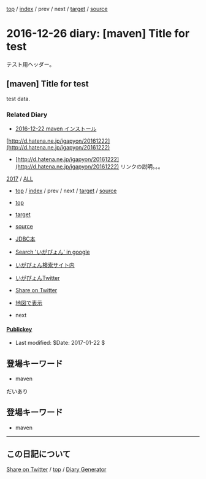 [top](../index.html) 
 / [index](index.html) 
 / prev 
 / next 
 / [target](https://igapyon.github.io/diary/hatena/ig161226.html) 
 / [source](https://github.com/igapyon/diary/blob/gh-pages/hatena/ig161226.src.md) 

2016-12-26 diary: [maven] Title for test
=====================================================================================================
テスト用ヘッダー。

## [maven] Title for test

test data.


### Related Diary


* [2016-12-22 maven インストール](https://igapyon.github.io/diary/2016/ig161222.html)

[http://d.hatena.ne.jp/igapyon/20161222](http://d.hatena.ne.jp/igapyon/20161222)

* [http://d.hatena.ne.jp/igapyon/20161222](http://d.hatena.ne.jp/igapyon/20161222) リンクの説明。。。


[2017](../2017/index.html)
/ [ALL](../idxall.html)


* [top](../index.html) 
 / [index](index.html) 
 / prev 
 / next 
 / [target](https://igapyon.github.io/diary/hatena/ig161226.html) 
 / [source](https://github.com/igapyon/diary/blob/gh-pages/hatena/ig161226.src.md)
* [top](../index.html)
* [target](https://igapyon.github.io/diary/hatena/ig161226.html)
* [source](https://github.com/igapyon/diary/blob/gh-pages/hatena/ig161226.src.md)
* [JDBC本](https://www.amazon.co.jp/exec/obidos/ASIN/4839913935/igapyondiary-22)
* [Search 'いがぴょん' in google](https://www.google.co.jp/#pws=0&q=%E3%81%84%E3%81%8C%E3%81%B4%E3%82%87%E3%82%93)
* [いがぴょん検索サイト内](https://www.google.co.jp/#pws=0&q=site:https%3A%2F%2Figapyon.github.io%2Fdiary%2F+%E3%81%84%E3%81%8C%E3%81%B4%E3%82%87%E3%82%93)
* [いがぴょんTwitter](https://twitter.com/search?q=%23%E4%BC%8A%E8%B3%80%E6%95%8F%E6%A8%B9)
* [Share on Twitter](https://twitter.com/intent/tweet?hashtags=%E3%81%84%E3%81%8C%E3%81%B4%E3%82%87%E3%82%93&text=%5Bmaven%5D+Title+for+test&url=https%3A%2F%2Figapyon.github.io%2Fdiary%2Fhatena%2Fig161226.html)
* [地図で表示](https://openstreetmap.jp/map#zoom=17&lat=35.6722478&lon=139.7214164&layers=00BFF)

* next

#### [Publickey](http://www.publickey1.jp/)





* Last modified: $Date: 2017-01-22 $

## 登場キーワード

* maven



だいあり


## 登場キーワード

* maven

----------------------------------------------------------------------------------------------------

## この日記について

[Share on Twitter](https://twitter.com/intent/tweet?hashtags=igapyon%2Cdiary%2C%E3%81%84%E3%81%8C%E3%81%B4%E3%82%87%E3%82%93%2Cmaven&text=%5Bmaven%5D+Title+for+test&url=https%3A%2F%2Figapyon.github.io%2Fdiary%2Fhatena%2Fig161226.html) / [top](../index.html) / [Diary Generator](https://github.com/igapyon/igapyonv3)
